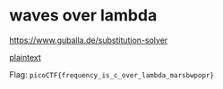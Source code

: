 # waves over lambda

https://www.guballa.de/substitution-solver

[plaintext](plain.txt)

Flag: `picoCTF{frequency_is_c_over_lambda_marsbwpopr}`